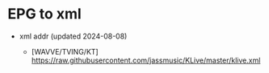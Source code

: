 # EPG to xml

* xml addr (updated 2024-08-08)

  - [WAVVE/TVING/KT]
    https://raw.githubusercontent.com/jassmusic/KLive/master/klive.xml


